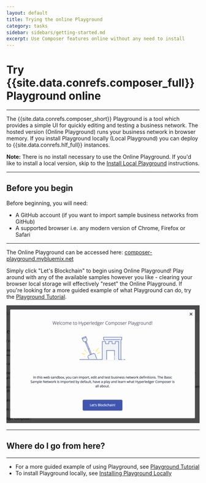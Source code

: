 ```yaml
---
layout: default
title: Trying the online Playground
category: tasks
sidebar: sidebars/getting-started.md
excerpt: Use Composer features online without any need to install
---
```


# Try {{site.data.conrefs.composer_full}} Playground online

---

The {{site.data.conrefs.composer_short}} Playground is a tool which provides a simple UI for quickly editing and testing a business network. The hosted version (Online Playground) runs your business network in browser memory.  If you install Playground locally (Local Playground) you can deploy to {{site.data.conrefs.hlf_full}} instances.

**Note:** There is no install necessary to use the Online Playground.  If you'd like to install a local version, skip to the [Install Local Playground](./using-playground-locally.html) instructions.

---

## Before you begin

Before beginning, you will need:

* A GitHub account (if you want to import sample business networks from GitHub)
* A supported browser i.e. any modern version of Chrome, Firefox or Safari

---

The Online Playground can be accessed here: <a href="https://composer-playground.mybluemix.net" target="blank">composer-playground.mybluemix.net</a>

Simply click "Let's Blockchain" to begin using Online Playground!  Play around with any of the available samples however you like - clearing your browser local storage will effectively "reset" the Online Playground.  If you're looking for a more guided example of what Playground can do, try the [Playground Tutorial](../tutorials/playground-guide.html).

<a href="https://composer-playground.mybluemix.net" target="blank"><img src="../assets/img/LetsBlockchain.png"></a>

---

## Where do I go from here?

---

* For a more guided example of using Playground, see [Playground Tutorial](../tutorials/playground-guide.html)
* To install Playground locally, see [Installing Playground Locally](./using-playground-locally.html)
